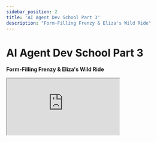```yaml
---
sidebar_position: 2
title: 'AI Agent Dev School Part 3'
description: "Form-Filling Frenzy & Eliza's Wild Ride"
---
```


# AI Agent Dev School Part 3

**Form-Filling Frenzy & Eliza's Wild Ride**

<div className="responsive-iframe">
  <iframe
    src="https://www.youtube.com/embed/Y1DiqSVy4aU"
    title="YouTube video player"
    allow="accelerometer; autoplay; clipboard-write; encrypted-media; gyroscope; picture-in-picture"
    allowFullScreen
  />
</div>
- Date: 2024-12-05
- YouTube Link: https://www.youtube.com/watch?v=Y1DiqSVy4aU

## Timestamps

[00:00:00](https://www.youtube.com/watch?v=Y1DiqSVy4aU&t=0) - Intro & Housekeeping:

- Recap of previous sessions (Typescript, plugins, actions)
- Importance of staying on the latest Eliza branch
- How to pull latest changes and stash local modifications

[00:08:05](https://www.youtube.com/watch?v=Y1DiqSVy4aU&t=485) - Building a Form-Filling Agent:

- Introduction to Providers & Evaluators
- Practical use case: Extracting user data (name, location, job)
- Steps for a provider-evaluator loop to gather info and trigger actions

[00:16:15](https://www.youtube.com/watch?v=Y1DiqSVy4aU&t=975) - Deep Dive into Evaluators:

- Understanding "Evaluator" in Eliza's context
- When they run, their role in agent's self-reflection

[00:27:45](https://www.youtube.com/watch?v=Y1DiqSVy4aU&t=1675) - Code walkthrough of the "Fact Evaluator"

[00:36:07](https://www.youtube.com/watch?v=Y1DiqSVy4aU&t=2167) - Building a User Data Evaluator:

- Starting from scratch, creating a basic evaluator
- Registering the evaluator directly in the agent (no plugin)
- Logging evaluator activity and inspecting context

[00:51:50](https://www.youtube.com/watch?v=Y1DiqSVy4aU&t=3110) - Exploring Eliza's Cache Manager:

- Shaw uses Code2Prompt to analyze cache manager code
- Applying cache manager principles to user data storage

[01:06:01](https://www.youtube.com/watch?v=Y1DiqSVy4aU&t=3961) - Using Claude AI for Code Generation:

- Pasting code into Claude and giving instructions
- Iterative process: Refining code and providing feedback to Claude

[01:21:18](https://www.youtube.com/watch?v=Y1DiqSVy4aU&t=4878) - Testing the User Data Flow:

- Running the agent and interacting with it
- Observing evaluator logs and context injections
- Troubleshooting and iterating on code based on agent behavior

[01:30:27](https://www.youtube.com/watch?v=Y1DiqSVy4aU&t=5427) - Adding a Dynamic Provider Based on Completion:

- Creating a new provider that only triggers after user data is collected
- Example: Providing a secret code or access link as a reward

[01:37:16](https://www.youtube.com/watch?v=Y1DiqSVy4aU&t=5836) - Q&A with the Audience:

- Python vs. TypeScript agents
- Pre-evaluation vs. post-evaluation hooks
- Agent overwhelm with many plugins/evaluators
- Agentic app use cases beyond chat
- Running stateless agents
- Building AIXBT agents

[01:47:31](https://www.youtube.com/watch?v=Y1DiqSVy4aU&t=6451) - Outro and Next Steps:

- Recap of key learnings and the potential of provider-evaluator loops
- Call to action: Share project ideas and feedback for future sessions

## Summary

This is the third part of the live stream series "AI Agent Dev School" hosted by Shaw from ai16z, focusing on building AI agents using the Eliza framework.

**Key takeaways:**

- **Updating Eliza:** Shaw emphasizes staying up-to-date with the rapidly evolving Eliza project due to frequent bug fixes and new features. He provides instructions on pulling the latest changes from the main branch on GitHub.
- **Focus on Providers and Evaluators:** The stream focuses on building a practical provider-evaluator loop to demonstrate a popular use case for AI agents – filling out a form by extracting user information.
- **Form Builder Example:** Shaw walks the audience through building a "form provider" that gathers a user's name, location, and job. This provider utilizes a cache to store already extracted information and instructs the agent to prompt the user for any missing details.
- **Evaluator Role:** The evaluator continually checks the cache for the completeness of user data. Once all information is extracted, the evaluator triggers an action to send the collected data to an external API (simulated in the example).
- **Live Coding and AI Assistance:** Shaw live codes the example, using tools like "Code2Prompt" and Claude AI to help generate and refine the code. He advocates for writing code in a human-readable manner, utilizing comments to provide context and guidance for both developers and AI assistants.
- **Agentic Applications:** Shaw highlights the potential of agentic applications to replicate existing website functionality through conversational interfaces, bringing services directly to users within their preferred social media platforms.
- **Community Engagement:** Shaw encourages active participation from the community, suggesting contributions to the project through pull requests and feedback on desired features and patterns for future Dev School sessions.

**Overall, this live stream provided a practical tutorial on building a common AI agent use case (form filling) while emphasizing the potential of the Eliza framework for developing a wide range of agentic applications.**

## Hot Takes

1. **"I'm just going to struggle bus some code today." (00:09:31,664)** - Shaw embraces a "struggle bus" approach, showcasing live coding with errors and debugging, reflecting the reality of AI agent development. This contrasts with polished tutorials, highlighting the iterative and messy nature of this new technology.

2. **"I'm actually not gonna put this in a plugin. I'm gonna put this in the agent... just so you can see what happens if you were to, like, make your own agent without using a plugin at all." (00:37:24,793)** - Shaw goes against the Eliza framework's plugin structure, showing viewers how to bypass it entirely. This bold move emphasizes flexibility, but could spark debate on best practices and potential drawbacks.

3. **"I really don't remember conversations from people very well, like verbatim, but I definitely remember like the gist, the context, the really needy ideas." (00:24:48,180)** - Shaw draws a controversial parallel between human memory and the Eliza agent's fact extraction. Reducing human interaction to "needy ideas" is provocative, questioning the depth of social understanding AI agents currently possess.

4. **"It's just an LLM. It's just making those numbers up. It could be off. I don't really buy the confidence here." (01:13:56,971)** - Shaw dismisses the confidence scores generated by the Large Language Model (LLM), revealing a distrust of these black-box outputs. This skepticism is crucial in a field where relying solely on AI's self-assessment can be misleading.

5. **"Dude, that's a $250 million market cap token. Let's get that shit in Bubba Cat." (01:45:34,809)** - Shaw throws out a blunt, market-driven statement regarding the AIXBT token. Bringing finance directly into the technical discussion highlights the intertwined nature of AI development and potential financial incentives, a topic often tiptoed around.
